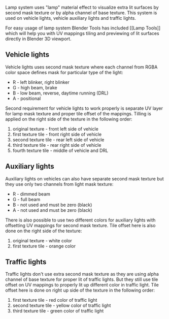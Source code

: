 Lamp system uses "lamp" material effect to visualize extra lit surfaces by second mask texture or by alpha channel of base texture. This system is used on vehicle lights, vehicle auxiliary lights and traffic lights.

For easy usage of lamp system Blender Tools has included [[Lamp Tools]] which will help you with UV mappings tiling and previewing of lit surfaces directly in Blender 3D viewport.

## Vehicle lights

Vehicle lights uses second mask texture where each channel from RGBA color space defines mask for particular type of the light:

* R - left blinker, right blinker
* G - high beam, brake
* B - low beam, reverse, daytime running (DRL)
* A - positional

Second requirement for vehicle lights to work properly is separate UV layer for lamp mask texture and proper tile offset of the mappings. Tilling is applied on the right side of the texture in the following order:

1. original texture - front left side of vehicle
2. first texture tile - front right side of vehicle
3. second texture tile - rear left side of vehicle
4. third texture tile - rear right side of vehicle
5. fourth texture tile - middle of vehicle and DRL


## Auxiliary lights

Auxiliary lights on vehicles can also have separate second mask texture but they use only two channels from light mask texture:

* R - dimmed beam
* G - full beam
* B - not used and must be zero (black)
* A - not used and must be zero (black)

There is also possible to use two different colors for auxiliary lights with offsetting UV mappings for second mask texture. Tile offset here is also done on the right side of the texture:

1. original texture - white color
2. first texture tile - orange color


## Traffic lights

Traffic lights don't use extra second mask texture as they are using alpha channel of base texture for proper lit of traffic lights. But they still use tile offset on UV mappings to properly lit up different color in traffic light. Tile offset here is done on right up side of the texture in the following order:

1. first texture tile - red color of traffic light
2. second texture tile - yellow color of traffic light
3. third texture tile - green color of traffic light